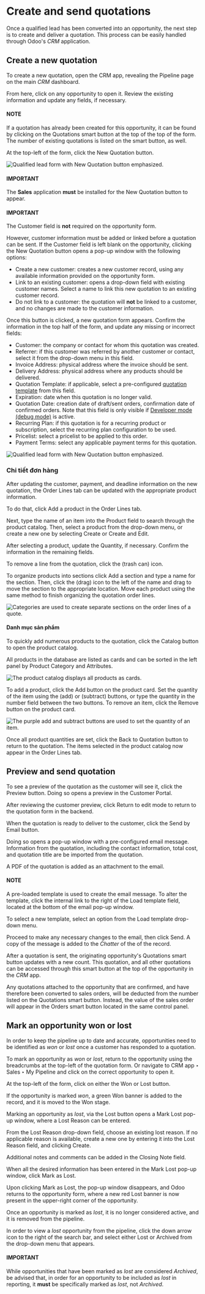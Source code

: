 # Create and send quotations

Once a qualified lead has been converted into an opportunity, the next step is to create and deliver
a quotation. This process can be easily handled through Odoo's *CRM* application.

## Create a new quotation

To create a new quotation, open the CRM app, revealing the Pipeline
page on the main *CRM* dashboard.

From here, click on any opportunity to open it. Review the existing information and update any
fields, if necessary.

#### NOTE
If a quotation has already been created for this opportunity, it can be found by clicking on the
Quotations smart button at the top of the top of the form. The number of existing
quotations is listed on the smart button, as well.

At the top-left of the form, click the New Quotation button.

![Qualified lead form with New Quotation button emphasized.](send_quotes/send-quotes-new-button.png)

#### IMPORTANT
The **Sales** application **must** be installed for the New Quotation button to
appear.

#### IMPORTANT
The Customer field is **not** required on the opportunity form.

However, customer information must be added or linked before a quotation can be sent. If the
Customer field is left blank on the opportunity, clicking the New
Quotation button opens a pop-up window with the following options:

- Create a new customer: creates a new customer record, using any available
  information provided on the opportunity form.
- Link to an existing customer: opens a drop-down field with existing customer names.
  Select a name to link this new quotation to an existing customer record.
- Do not link to a customer: the quotation will **not** be linked to a customer, and
  no changes are made to the customer information.

Once this button is clicked, a new quotation form appears. Confirm the information in the top half
of the form, and update any missing or incorrect fields:

- Customer: the company or contact for whom this quotation was created.
- Referrer: if this customer was referred by another customer or contact, select it from
  the drop-down menu in this field.
- Invoice Address: physical address where the invoice should be sent.
- Delivery Address: physical address where any products should be delivered.
- Quotation Template: if applicable, select a pre-configured [quotation template](../../sales/send_quotations/quote_template.md) from this field.
- Expiration: date when this quotation is no longer valid.
- Quotation Date: creation date of draft/sent orders, confirmation date of confirmed
  orders. Note that this field is only visible if [Developer mode (debug mode)](../../../general/developer_mode.md) is active.
- Recurring Plan: if this quotation is for a recurring product or subscription, select
  the recurring plan configuration to be used.
- Pricelist: select a pricelist to be applied to this order.
- Payment Terms: select any applicable payment terms for this quotation.

![Qualified lead form with New Quotation button emphasized.](send_quotes/send-quotes-new-quotation.png)

### Chi tiết đơn hàng

After updating the customer, payment, and deadline information on the new quotation, the
Order Lines tab can be updated with the appropriate product information.

To do that, click Add a product in the Order Lines tab.

Next, type the name of an item into the Product field to search through the product
catalog. Then, select a product from the drop-down menu, or create a new one by selecting
Create or Create and Edit.

After selecting a product, update the Quantity, if necessary. Confirm the information in
the remaining fields.

To remove a line from the quotation, click the <i class="fa fa-trash-o"></i> (trash can) icon.

To organize products into sections click Add a section and type a name for the section.
Then, click the <i class="oi oi-draggable"></i> (drag) icon to the left of the name and drag to
move the section to the appropriate location. Move each product using the same method to finish
organizing the quotation order lines.

![Categories are used to create separate sections on the order lines of a quote.](send_quotes/product-sections.png)

#### Danh mục sản phẩm

To quickly add numerous products to the quotation, click the Catalog button to open the
product catalog.

All products in the database are listed as cards and can be sorted in the left panel by
Product Category and Attributes.

![The product catalog displays all products as cards.](send_quotes/product-catalog.png)

To add a product, click the <i class="fa fa-shopping-cart"></i> Add button on the product card.
Set the quantity of the item using the <i class="fa fa-plus"></i> (add) or <i class="fa fa-minus"></i>
(subtract) buttons, or type the quantity in the number field between the two buttons.
To remove an item, click the <i class="fa fa-trash"></i> Remove button on the product card.

![The purple add and subtract buttons are used to set the quantity of an item.](send_quotes/set-quantity.png)

Once all product quantities are set, click the Back to Quotation button to return to the
quotation. The items selected in the product catalog now appear in the Order Lines tab.

## Preview and send quotation

To see a preview of the quotation as the customer will see it, click the Preview button.
Doing so opens a preview in the Customer Portal.

After reviewing the customer preview, click Return to edit mode to return to the
quotation form in the backend.

When the quotation is ready to deliver to the customer, click the Send by Email button.

Doing so opens a pop-up window with a pre-configured email message. Information from the quotation,
including the contact information, total cost, and quotation title are be imported from the
quotation.

A PDF of the quotation is added as an attachment to the email.

#### NOTE
A pre-loaded template is used to create the email message. To alter the template, click the
internal link to the right of the Load template field, located at the bottom of the
email pop-up window.

To select a new template, select an option from the Load template drop-down menu.

Proceed to make any necessary changes to the email, then click Send. A copy of the
message is added to the *Chatter* of the of the record.

After a quotation is sent, the originating opportunity's Quotations smart button updates
with a new count. This quotation, and all other quotations can be accessed through this smart
button at the top of the opportunity in the *CRM* app.

Any quotations attached to the opportunity that are confirmed, and have therefore been converted to
sales orders, will be deducted from the number listed on the Quotations smart button.
Instead, the value of the sales order will appear in the Orders smart button located in
the same control panel.

## Mark an opportunity won or lost

In order to keep the pipeline up to date and accurate, opportunities need to be identified as *won*
or *lost* once a customer has responded to a quotation.

To mark an opportunity as *won* or *lost*, return to the opportunity using the breadcrumbs at the
top-left of the quotation form. Or navigate to CRM app ‣ Sales ‣ My Pipeline
and click on the correct opportunity to open it.

At the top-left of the form, click on either the Won or Lost button.

If the opportunity is marked *won*, a green Won banner is added to the record, and it is
moved to the Won stage.

Marking an opportunity as *lost*, via the Lost button opens a Mark Lost
pop-up window, where a Lost Reason can be entered.

From the Lost Reason drop-down field, choose an existing lost reason. If no applicable
reason is available, create a new one by entering it into the Lost Reason field, and
clicking Create.

Additional notes and comments can be added in the Closing Note field.

When all the desired information has been entered in the Mark Lost pop-up window, click
Mark as Lost.

Upon clicking Mark as Lost, the pop-up window disappears, and Odoo returns to the
opportunity form, where a new red Lost banner is now present in the upper-right corner
of the opportunity.

Once an opportunity is marked as *lost*, it is no longer considered active, and it is removed from
the pipeline.

In order to view a *lost* opportunity from the pipeline, click the down arrow icon to
the right of the search bar, and select either Lost or Archived from the
drop-down menu that appears.

#### IMPORTANT
While opportunities that have been marked as *lost* are considered *Archived*, be advised that,
in order for an opportunity to be included as *lost* in reporting, it **must** be specifically
marked as *lost*, not *Archived*.
